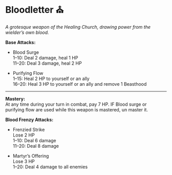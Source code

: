 # Bloodletter ⛪

_A grotesque weapon of the Healing Church, drawing power from the wielder’s own blood._

**Base Attacks:**

- Blood Surge  
  1–10: Deal 2 damage, heal 1 HP  
  11–20: Deal 3 damage, heal 2 HP

- Purifying Flow  
  1–15: Heal 2 HP to yourself or an ally  
  16–20: Heal 3 HP to yourself or an ally and remove 1 Beasthood

---

**Mastery:**  
At any time during your turn in combat, pay 7 HP. IF Blood surge or purifying flow are used while this weapon is mastered, un master it. 

**Blood Frenzy Attacks:**

- Frenzied Strike  
  Lose 2 HP  
  1–10: Deal 6 damage  
  11–20: Deal 8 damage

- Martyr’s Offering  
  Lose 3 HP  
  1–20: Deal 4 damage to all enemies

